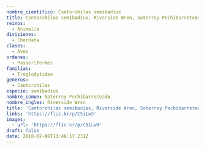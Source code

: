 ```yaml
---
nombre_cientifico: Cantorchilus semibadius
title: Cantorchilus semibadius, Riverside Wren, Soterrey Pechibarreteado
reinos:
  - Animalia
divisiones:
  - Chordata
clases:
  - Aves
ordenes:
  - Passeriformes
familias:
  - Troglodytidae
generos:
  - Cantorchilus
especie: semibadius
nombre_comun: Soterrey Pechibarreteado
nombre_ingles: Riverside Wren
title: 'Cantorchilus semibadius, Riverside Wren, Soterrey Pechibarreteado'
links: 'https://flic.kr/p/C5iLw9'
images:
  - url: 'https://flic.kr/p/C5iLw9'
draft: false
date: 2018-02-08T13:46:17.231Z
---
```


